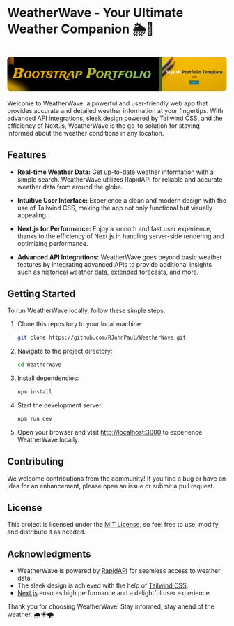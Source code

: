 # WeatherWave - Your Ultimate Weather Companion 🌦️🌊

<div align="center">
  <br>
      <img src="https://github.com/RJohnPaul/Buildme/blob/124554751f4e4e3800bf412d0e3f3140d2539e7b/Frame%2029.png" alt="Project Banner">
  </br>
</div>
</br>
   Welcome to WeatherWave, a powerful and user-friendly web app that provides accurate and detailed weather information at your fingertips. With advanced API integrations, sleek design powered by Tailwind CSS, and the efficiency of Next.js, WeatherWave is the go-to solution for staying informed about the weather conditions in any location.

## Features

   - **Real-time Weather Data:** Get up-to-date weather information with a simple search. WeatherWave utilizes RapidAPI for reliable and accurate weather data from around the globe.
   
   - **Intuitive User Interface:** Experience a clean and modern design with the use of Tailwind CSS, making the app not only functional but visually appealing.
   
   - **Next.js for Performance:** Enjoy a smooth and fast user experience, thanks to the efficiency of Next.js in handling server-side rendering and optimizing performance.
   
   - **Advanced API Integrations:** WeatherWave goes beyond basic weather features by integrating advanced APIs to provide additional insights such as historical weather data, extended forecasts, and more.

## Getting Started

   To run WeatherWave locally, follow these simple steps:
   
   1. Clone this repository to your local machine:
   
      ```bash
      git clone https://github.com/RJohnPaul/WeatherWave.git
      ```
   
   2. Navigate to the project directory:
   
      ```bash
      cd WeatherWave
      ```
   
   3. Install dependencies:
   
      ```bash
      npm install
      ```
   
   5. Start the development server:
   
      ```bash
      npm run dev
      ```
   
   6. Open your browser and visit [http://localhost:3000](http://localhost:3000) to experience WeatherWave locally.

## Contributing

   We welcome contributions from the community! If you find a bug or have an idea for an enhancement, please open an issue or submit a pull request.

## License

   This project is licensed under the [MIT License](LICENSE), so feel free to use, modify, and distribute it as needed.

## Acknowledgments

   - WeatherWave is powered by [RapidAPI](https://rapidapi.com/) for seamless access to weather data.
   - The sleek design is achieved with the help of [Tailwind CSS](https://tailwindcss.com/).
   - [Next.js](https://nextjs.org/) ensures high performance and a delightful user experience.
   
   Thank you for choosing WeatherWave! Stay informed, stay ahead of the weather. 🌧️☀️🌪️

